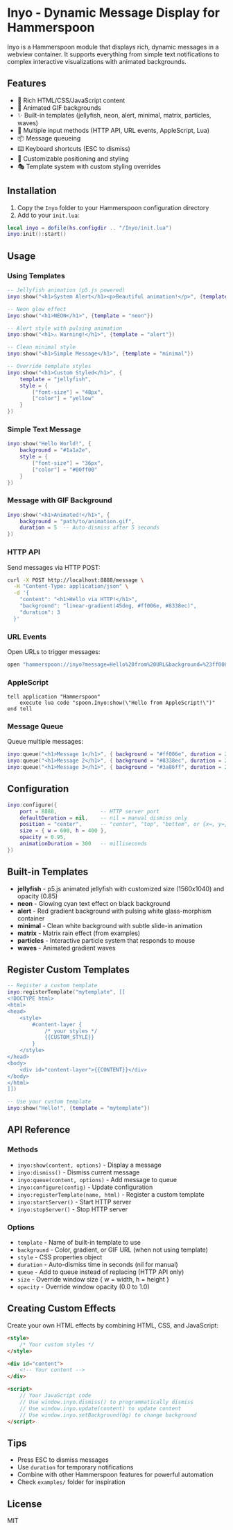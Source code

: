 # Inyo - Dynamic Message Display for Hammerspoon

Inyo is a Hammerspoon module that displays rich, dynamic messages in a webview container. It supports everything from simple text notifications to complex interactive visualizations with animated backgrounds.

## Features

- 🎨 Rich HTML/CSS/JavaScript content
- 🌈 Animated GIF backgrounds
- ✨ Built-in templates (jellyfish, neon, alert, minimal, matrix, particles, waves)
- 🔌 Multiple input methods (HTTP API, URL events, AppleScript, Lua)
- 📦 Message queueing
- ⌨️ Keyboard shortcuts (ESC to dismiss)
- 🎯 Customizable positioning and styling
- 🎭 Template system with custom styling overrides

## Installation

1. Copy the `Inyo` folder to your Hammerspoon configuration directory
2. Add to your `init.lua`:

```lua
local inyo = dofile(hs.configdir .. "/Inyo/init.lua")
inyo:init():start()
```

## Usage

### Using Templates

```lua
-- Jellyfish animation (p5.js powered)
inyo:show("<h1>System Alert</h1><p>Beautiful animation!</p>", {template = "jellyfish"})

-- Neon glow effect
inyo:show("<h1>NEON</h1>", {template = "neon"})

-- Alert style with pulsing animation
inyo:show("<h1>⚠️ Warning!</h1>", {template = "alert"})

-- Clean minimal style
inyo:show("<h1>Simple Message</h1>", {template = "minimal"})

-- Override template styles
inyo:show("<h1>Custom Styled</h1>", {
    template = "jellyfish",
    style = {
        ["font-size"] = "48px",
        ["color"] = "yellow"
    }
})
```

### Simple Text Message

```lua
inyo:show("Hello World!", {
    background = "#1a1a2e",
    style = {
        ["font-size"] = "36px",
        ["color"] = "#00ff00"
    }
})
```

### Message with GIF Background

```lua
inyo:show("<h1>Animated!</h1>", {
    background = "path/to/animation.gif",
    duration = 5  -- Auto-dismiss after 5 seconds
})
```

### HTTP API

Send messages via HTTP POST:

```bash
curl -X POST http://localhost:8888/message \
  -H "Content-Type: application/json" \
  -d '{
    "content": "<h1>Hello via HTTP!</h1>",
    "background": "linear-gradient(45deg, #ff006e, #8338ec)",
    "duration": 3
  }'
```

### URL Events

Open URLs to trigger messages:

```bash
open "hammerspoon://inyo?message=Hello%20from%20URL&background=%23ff006e"
```

### AppleScript

```applescript
tell application "Hammerspoon"
    execute lua code "spoon.Inyo:show(\"Hello from AppleScript!\")"
end tell
```

### Message Queue

Queue multiple messages:

```lua
inyo:queue("<h1>Message 1</h1>", { background = "#ff006e", duration = 2 })
inyo:queue("<h1>Message 2</h1>", { background = "#8338ec", duration = 2 })
inyo:queue("<h1>Message 3</h1>", { background = "#3a86ff", duration = 2 })
```

## Configuration

```lua
inyo:configure({
    port = 8888,              -- HTTP server port
    defaultDuration = nil,    -- nil = manual dismiss only
    position = "center",      -- "center", "top", "bottom", or {x=, y=}
    size = { w = 600, h = 400 },
    opacity = 0.95,
    animationDuration = 300   -- milliseconds
})
```

## Built-in Templates

- **jellyfish** - p5.js animated jellyfish with customized size (1560x1040) and opacity (0.85)
- **neon** - Glowing cyan text effect on black background
- **alert** - Red gradient background with pulsing white glass-morphism container
- **minimal** - Clean white background with subtle slide-in animation
- **matrix** - Matrix rain effect (from examples)
- **particles** - Interactive particle system that responds to mouse
- **waves** - Animated gradient waves

## Register Custom Templates

```lua
-- Register a custom template
inyo:registerTemplate("mytemplate", [[
<!DOCTYPE html>
<html>
<head>
    <style>
        #content-layer {
            /* your styles */
            {{CUSTOM_STYLE}}
        }
    </style>
</head>
<body>
    <div id="content-layer">{{CONTENT}}</div>
</body>
</html>
]])

-- Use your custom template
inyo:show("Hello!", {template = "mytemplate"})
```

## API Reference

### Methods

- `inyo:show(content, options)` - Display a message
- `inyo:dismiss()` - Dismiss current message
- `inyo:queue(content, options)` - Add message to queue
- `inyo:configure(config)` - Update configuration
- `inyo:registerTemplate(name, html)` - Register a custom template
- `inyo:startServer()` - Start HTTP server
- `inyo:stopServer()` - Stop HTTP server

### Options

- `template` - Name of built-in template to use
- `background` - Color, gradient, or GIF URL (when not using template)
- `style` - CSS properties object
- `duration` - Auto-dismiss time in seconds (nil for manual)
- `queue` - Add to queue instead of replacing (HTTP API only)
- `size` - Override window size { w = width, h = height }
- `opacity` - Override window opacity (0.0 to 1.0)

## Creating Custom Effects

Create your own HTML effects by combining HTML, CSS, and JavaScript:

```html
<style>
    /* Your custom styles */
</style>

<div id="content">
    <!-- Your content -->
</div>

<script>
    // Your JavaScript code
    // Use window.inyo.dismiss() to programmatically dismiss
    // Use window.inyo.update(content) to update content
    // Use window.inyo.setBackground(bg) to change background
</script>
```

## Tips

- Press ESC to dismiss messages
- Use `duration` for temporary notifications
- Combine with other Hammerspoon features for powerful automation
- Check `examples/` folder for inspiration

## License

MIT